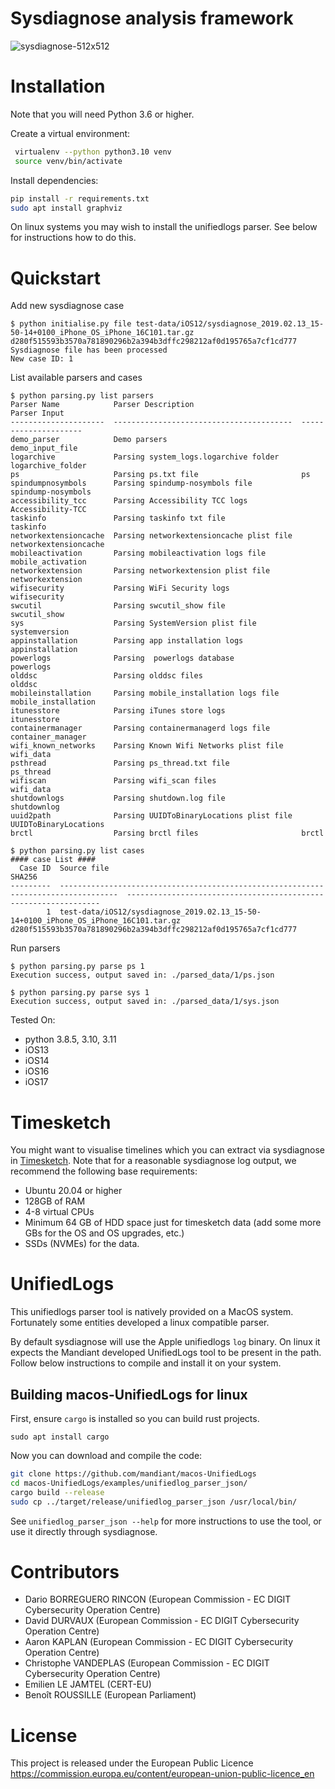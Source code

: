 # Sysdiagnose analysis framework

![sysdiagnose-512x512](https://github.com/EC-DIGIT-CSIRC/sysdiagnose/assets/750019/2742ca75-758e-4393-a2d1-5c94d09b0eb3)


# Installation

Note that you will need Python 3.6 or higher.

Create a virtual environment:

```bash
 virtualenv --python python3.10 venv
 source venv/bin/activate
 ```

 Install dependencies:
 ```bash
 pip install -r requirements.txt
 sudo apt install graphviz
 ```

On linux systems you may wish to install the unifiedlogs parser. See below for instructions how to do this.


# Quickstart

Add new sysdiagnose case

```
$ python initialise.py file test-data/iOS12/sysdiagnose_2019.02.13_15-50-14+0100_iPhone_OS_iPhone_16C101.tar.gz
d280f515593b3570a781890296b2a394b3dffc298212af0d195765a7cf1cd777
Sysdiagnose file has been processed
New case ID: 1

```

List available parsers and cases

```
$ python parsing.py list parsers
Parser Name            Parser Description                        Parser Input
---------------------  ----------------------------------------  ---------------------
demo_parser            Demo parsers                              demo_input_file
logarchive             Parsing system_logs.logarchive folder     logarchive_folder
ps                     Parsing ps.txt file                       ps
spindumpnosymbols      Parsing spindump-nosymbols file           spindump-nosymbols
accessibility_tcc      Parsing Accessibility TCC logs            Accessibility-TCC
taskinfo               Parsing taskinfo txt file                 taskinfo
networkextensioncache  Parsing networkextensioncache plist file  networkextensioncache
mobileactivation       Parsing mobileactivation logs file        mobile_activation
networkextension       Parsing networkextension plist file       networkextension
wifisecurity           Parsing WiFi Security logs                wifisecurity
swcutil                Parsing swcutil_show file                 swcutil_show
sys                    Parsing SystemVersion plist file          systemversion
appinstallation        Parsing app installation logs             appinstallation
powerlogs              Parsing  powerlogs database               powerlogs
olddsc                 Parsing olddsc files                      olddsc
mobileinstallation     Parsing mobile_installation logs file     mobile_installation
itunesstore            Parsing iTunes store logs                 itunesstore
containermanager       Parsing containermanagerd logs file       container_manager
wifi_known_networks    Parsing Known Wifi Networks plist file    wifi_data
psthread               Parsing ps_thread.txt file                ps_thread
wifiscan               Parsing wifi_scan files                   wifi_data
shutdownlogs           Parsing shutdown.log file                 shutdownlog
uuid2path              Parsing UUIDToBinaryLocations plist file  UUIDToBinaryLocations
brctl                  Parsing brctl files                       brctl

$ python parsing.py list cases
#### case List ####
  Case ID  Source file                                                                          SHA256
---------  -----------------------------------------------------------------------------------  ----------------------------------------------------------------
        1  test-data/iOS12/sysdiagnose_2019.02.13_15-50-14+0100_iPhone_OS_iPhone_16C101.tar.gz  d280f515593b3570a781890296b2a394b3dffc298212af0d195765a7cf1cd777
```

Run parsers

```
$ python parsing.py parse ps 1
Execution success, output saved in: ./parsed_data/1/ps.json

$ python parsing.py parse sys 1
Execution success, output saved in: ./parsed_data/1/sys.json

```

Tested On:
- python 3.8.5, 3.10, 3.11
- iOS13
- iOS14
- iOS16
- iOS17


# Timesketch

You might want to visualise timelines which you can extract via sysdiagnose in [Timesketch](https://timesketch.org/guides/admin/install/).
Note that for a reasonable sysdiagnose log output, we recommend the following base requirements:

- Ubuntu 20.04 or higher
- 128GB of RAM
- 4-8 virtual CPUs
- Minimum 64 GB of HDD space just for timesketch data (add some more GBs for the OS and OS upgrades, etc.)
- SSDs (NVMEs) for the data.

# UnifiedLogs
This unifiedlogs parser tool is natively provided on a MacOS system. Fortunately some entities developed a linux compatible parser.

By default sysdiagnose will use the Apple unifiedlogs `log` binary.
On linux it expects the Mandiant developed UnifiedLogs tool to be present in the path. Follow below instructions to compile and install it on your system.

## Building macos-UnifiedLogs for linux

First, ensure `cargo` is installed so you can build rust projects.
```
sudo apt install cargo
```
Now you can download and compile the code:
```bash
git clone https://github.com/mandiant/macos-UnifiedLogs
cd macos-UnifiedLogs/examples/unifiedlog_parser_json/
cargo build --release
sudo cp ../target/release/unifiedlog_parser_json /usr/local/bin/
```
See `unifiedlog_parser_json --help` for more instructions to use the tool, or use it directly through sysdiagnose.

# Contributors

- Dario BORREGUERO RINCON (European Commission - EC DIGIT Cybersecurity Operation Centre)
- David DURVAUX (European Commission - EC DIGIT Cybersecurity Operation Centre)
- Aaron KAPLAN (European  Commission - EC DIGIT Cybersecurity Operation Centre)
- Christophe VANDEPLAS (European Commission - EC DIGIT Cybersecurity Operation Centre)
- Emilien  LE JAMTEL (CERT-EU)
- Benoît ROUSSILLE (European Parliament)


# License
This project is released under the European Public Licence
https://commission.europa.eu/content/european-union-public-licence_en



